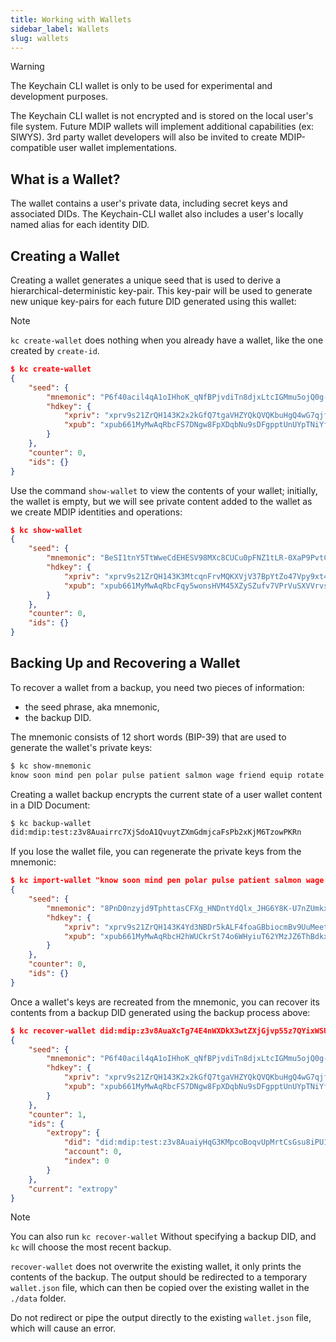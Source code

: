 ```yaml
---
title: Working with Wallets
sidebar_label: Wallets
slug: wallets
---
```


> [!WARNING]
> The Keychain CLI wallet is only to be used for experimental and development purposes.
>
> The Keychain CLI wallet is not encrypted and is stored on the local user's file system. Future MDIP wallets will implement additional capabilities (ex: SIWYS). 3rd party wallet developers will also be invited to create MDIP-compatible user wallet implementations.

## What is a Wallet?

The wallet contains a user's private data, including secret keys and associated DIDs. The Keychain-CLI wallet also includes a user's locally named alias for each identity DID.

## Creating a Wallet

Creating a wallet generates a unique seed that is used to derive a hierarchical-deterministic key-pair. This key-pair will be used to generate new unique key-pairs for each future DID generated using this wallet:

> [!NOTE]
> `kc create-wallet` does nothing when you already have a wallet, like the one created by `create-id`.

```json
$ kc create-wallet
{
    "seed": {
        "mnemonic": "P6f40acil4qA1oIHhoK_qNfBPjvdiTn8djxLtcIGMmu5ojQ0g-fAGLLn33Ix5TavvQTzvc6kXax509bQBZZiXjb7ibTToGyUn0oPeBvSV0RcvHOSXWRmATqIqd7dpQrdXqWAwVuxeQ3vy95e2NU",
        "hdkey": {
            "xpriv": "xprv9s21ZrQH143K2x2kGfQ7tgaVHZYQkQVQKbuHgQ4wG7qjfsBoMQD35Ly6rupdEDED1ZBWKtRGWnjwcf9Wxbyvwn4idCPe1kayCrBoLAp8Hvb",
            "xpub": "xpub661MyMwAqRbcFS7DNgw8FpXDqbNu9sDFgpptUnUYpTNiYfWwtwXHd9HaiD1pEfLtMGVBKpCR9D6Vtriqkv7co4W72stnzpLdxPRmuLWJUHS"
        }
    },
    "counter": 0,
    "ids": {}
}
```

Use the command `show-wallet` to view the contents of your wallet; initially, the wallet is empty, but we will see private content added to the wallet as we create MDIP identities and operations:

```json
$ kc show-wallet
{
    "seed": {
        "mnemonic": "BeSI1tnY5TtWweCdEHESV98MXc8CUCu0pFNZ1tLR-0XaP9PvtCcbcUrGfwwIy4qakOkL0hT88xl4Ko3SXbL3U6pEBY4rcROqEwnUuKUN2z9Dx4nKGNz29SDy1GaLV14NbYc1AEa01TEULJr1xzD5",
        "hdkey": {
            "xpriv": "xprv9s21ZrQH143K3MtcqnFrvMQKXVjV37BpYtZo47Vpy9xt44godPRrhcHgrejDPhBCnBk2K8z6CRzPGMDmeDmQGeuDsFwkmE14mrTEv4R33xy",
            "xpub": "xpub661MyMwAqRbcFqy5wonsHVM45XZySZufv7VPrVuSXVVrvs1xAvk7FQcAhxLja5tXXhAv3nPqqftr3E7TmfbUKRXohhHb53N7AiN1iQvwa8p"
        }
    },
    "counter": 0,
    "ids": {}
}
```

## Backing Up and Recovering a Wallet

To recover a wallet from a backup, you need two pieces of information:
- the seed phrase, aka mnemonic,
- the backup DID.

The mnemonic consists of 12 short words (BIP-39) that are used to generate the wallet's private keys:

```sh
$ kc show-mnemonic
know soon mind pen polar pulse patient salmon wage friend equip rotate
```

Creating a wallet backup encrypts the current state of a user wallet content in a DID Document:

```sh 
$ kc backup-wallet
did:mdip:test:z3v8Auairrc7XjSdoA1QvuytZXmGdmjcaFsPb2xKjM6TzowPKRn
```

If you lose the wallet file, you can regenerate the private keys from the mnemonic:

```json
$ kc import-wallet "know soon mind pen polar pulse patient salmon wage friend equip rotate"
{
    "seed": {
        "mnemonic": "8PnD0nzyjd9TphttasCFXg_HNDntYdQlx_JHG6Y8K-U7nZUmkxeB4BLYv8xA9af-r6OChSul1Lp6gRPve7qnU_pOVTOE9c7qew-X7Nv_Vd6by-3IxI03ryHkgNjNTOxHlA6iae0D9wA6sFak",
        "hdkey": {
            "xpriv": "xprv9s21ZrQH143K4Yd3NBDr5kALF4foaGBbiocmBv9UuMeet9urHgi1LKaB51ud1SrRtfxhtbRTxjjTQMQei1BewYnBVnu3Wp5G13Ab768K7qF",
            "xpub": "xpub661MyMwAqRbcH2hWUCkrSt74o6WHyiuT62YMzJZ6ThBdkxEzqE2Ft7tevKxzKH4xLdXpUqd32whgcTE3TJTmCgJYqoXvXn6sdaEsWAUCBbZ"
        }
    },
    "counter": 0,
    "ids": {}
}
```

Once a wallet's keys are recreated from the mnemonic, you can recover its contents from a backup DID generated using the backup process above:

```json
$ kc recover-wallet did:mdip:z3v8AuaXcTg74E4nWXDkX3wtZXjGjvp55z7QYixWSUHyG89qFTy
{
    "seed": {
        "mnemonic": "P6f40acil4qA1oIHhoK_qNfBPjvdiTn8djxLtcIGMmu5ojQ0g-fAGLLn33Ix5TavvQTzvc6kXax509bQBZZiXjb7ibTToGyUn0oPeBvSV0RcvHOSXWRmATqIqd7dpQrdXqWAwVuxeQ3vy95e2NU",
        "hdkey": {
            "xpriv": "xprv9s21ZrQH143K2x2kGfQ7tgaVHZYQkQVQKbuHgQ4wG7qjfsBoMQD35Ly6rupdEDED1ZBWKtRGWnjwcf9Wxbyvwn4idCPe1kayCrBoLAp8Hvb",
            "xpub": "xpub661MyMwAqRbcFS7DNgw8FpXDqbNu9sDFgpptUnUYpTNiYfWwtwXHd9HaiD1pEfLtMGVBKpCR9D6Vtriqkv7co4W72stnzpLdxPRmuLWJUHS"
        }
    },
    "counter": 1,
    "ids": {
        "extropy": {
            "did": "did:mdip:test:z3v8AuaiyHqG3KMpcoBoqvUpMrtCsGsu8iPU1oTEfcsUNxtGyt4",
            "account": 0,
            "index": 0
        }
    },
    "current": "extropy"
}
```

> [!NOTE]
> You can also run `kc recover-wallet` Without specifying a backup DID, and `kc` will choose the most recent backup.

`recover-wallet` does not overwrite the existing wallet, it only prints the contents of the backup. The output should be redirected to a temporary `wallet.json` file, which can then be copied over the existing wallet in the `./data` folder.

Do not redirect or pipe the output directly to the existing `wallet.json` file, which will cause an error.
